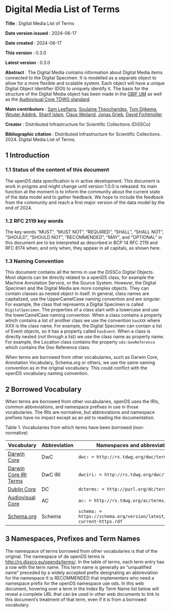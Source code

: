 # Digital Media List of Terms 

**Title**
: Digital Media List of Terms

**Date version issued**
: 2024-06-17

**Date created**
: 2024-06-17

**This version**
: 0.3.0

**Latest version**
: 0.3.0

**Abstract**
: The Digital Media contains information about Digital Media items connected to the Digital Specimen.
It is modelled as a separate object to allow for a more flexible and scalable system.
Each object will have a unique Digital Object Identifier (DOI) to uniquely identify it.
The basis for the structure of the Digital Media object has been made in the [GBIF UM](https://www.gbif.org/composition/HjlTr705BctcnaZkcjRJq/gbif-new-data-model) as well as the [Audiovisual Core TDWG standard](https://ac.tdwg.org/termlist/).


**Main contributors**
: [Sam Leeflang](https://orcid.org/0000-0002-5669-2769), [Soulaine Theocharides](https://orcid.org/0000-0001-7573-4330), [Tom Dijkema](https://orcid.org/0000-0001-9790-9277), [Wouter Addink](https://orcid.org/0000-0002-3090-1761), [Sharif Islam](https://orcid.org/0000-0001-8050-0299), [Claus Weiland](https://orcid.org/0000-0003-0351-6523), [Jonas Grieb](https://orcid.org/0000-0002-8876-1722), [David Fichtmüller](https://orcid.org/0000-0002-0829-5849)

**Creator**
: Distributed Infrastructure for Scientific Collections (DiSSCo)

**Bibliographic citation**
: Distributed Infrastructure for Scientific Collections. 2024. Digital Media List of Terms.

## 1 Introduction <span id="1-introduction"></span>

### 1.1 Status of the content of this document <span id="11-status-of-the-content-of-this-document"></span>

The openDS data specification is in active development.
This document is work in progres and might change until version 1.0.0 is released.
Its main function at the moment is to inform the community about the current state of the data model and to gather
feedback.
We hope to include the feedback from the community and reach a first major version of the data model by the end of 2024.

### 1.2 RFC 2119 key words <span id="12-rfc-2119-key-words"></span>

The key words “MUST”, “MUST NOT”, “REQUIRED”, “SHALL”, “SHALL NOT”, “SHOULD”, “SHOULD NOT”, “RECOMMENDED”, “MAY”, and
“OPTIONAL” in this document are to be interpreted as described in BCP 14 RFC 2119 and RFC 8174 when, and only when, they
appear in all capitals, as shown here.

### 1.3 Naming Convention <span id="13-categories-of-terms"></span>

This document contains all the terms in use the DiSSCo Digital Objects.
Most objects can be directly related to a openDS class, for example the Machine Annotation Service, or the Source
System.
However, the Digital Specimen and the Digital Media are more complex objects.
They can contain classes as nested object in itself.
In general, class names are capitalized, use the UpperCamelCase naming convention and are singular.
For example, the class that represents a Digital Specimen is called `DigitalSpecimen`.
The properties of a class start with a lowercase and use the lowerCamelCase naming convention.
When a class contains a property which contains a list of another class we use the convention `hasXXX` where XXX is the
class name.
For example, the Digital Specimen can contain a list of Event objects, so it has a property called `hasEvent`.
When a class is directly nested (not through a list) we use the class name as property name.
For example, the Location class contains the property `ods:GeoReference` which contains the Geo Reference class.

When terms are borrowed from other vocabularies, such as Darwin Core, Annotation Vocabulary, Schema.org or others, we
use the same naming convention as in the original vocabulary.
This could conflict with the openDS vocabulary naming convention.

## 2 Borrowed Vocabulary <span id="2-borrowed-vocabulary"></span>

When terms are borrowed from other vocabularies, openDS uses the IRIs, common abbreviations, and namespace prefixes in
use in those vocabularies. The IRIs are normative, but abbreviations and namespace prefixes have no impact except as an
aid to reading the documentation.

Table 1. Vocabularies from which terms have been borrowed (non-normative)

| Vocabulary                                                 | Abbreviation | Namespaces and abbreviations                                               |
|------------------------------------------------------------|--------------|----------------------------------------------------------------------------|
| [Darwin Core](https://dwc.tdwg.org/terms/)                 | DwC          | `dwc: = http://rs.tdwg.org/dwc/terms/`                                     |    
| [Darwin Core IRI Terms](https://dwc.tdwg.org/terms/)       | DwC IRI      | `dwciri: = http://rs.tdwg.org/dwc/terms/`                                  |                              
| [Dublin Core](http://dublincore.org/documents/dcmi-terms/) | DC           | `dcterms: = http://purl.org/dc/terms/`                                     |
| [Audiovisual Core](https://ac.tdwg.org/termlist/)          | AC           | `ac: = http://rs.tdwg.org/ac/terms/`                                       |
| [Schema.org](https://schema.org/)                                | Schema       | `schema: =  https://schema.org/version/latest/schemaorg-current-https.rdf` |

## 3 Namespaces, Prefixes and Term Names <span id="3-namespace-prefixes-term-names"></span>

The namespace of terms borrowed from other vocabularies is that of the original.
The namespace of de openDS terms is http://rs.dissco.eu/opends/terms/. In the table of terms, each term entry has a row
with the term name.
This term name is generally an “unqualified name” preceded by a widely accepted prefix designating an abbreviation for
the namespace It is RECOMMENDED that implementers who need a namespace prefix for the openDS namespace use ods.
In this web document, hovering over a term in the Index By Term Name list below will reveal a complete URL that can be
used in other web documents to link to this document’s treatment of that term, even if it is from a borrowed vocabulary. 
